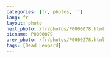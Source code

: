 ```yaml
---
categories: [fr, photos, '']
lang: fr
layout: photo
next_photo: /fr/photos/P0000078.html
picname: P0000079
prev_photo: /fr/photos/P0000278.html
tags: [Dead Leopard]
---
```

